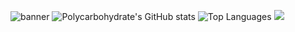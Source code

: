 ![banner](https://github.com/user-attachments/assets/3408a2b5-e7ac-427f-8a5f-19f0b1cb9b71)
![Polycarbohydrate's GitHub stats](https://github-readme-stats.vercel.app/api?username=polycarbohydrate&show_icons=true&theme=synthwave)
![Top Languages](https://github-readme-stats.vercel.app/api/top-langs/?username=polycarbohydrate&layout=compact&theme=synthwave)
![](https://komarev.com/ghpvc/?username=polycarbohydrate&color=34fa02)
<!---
Polycarbohydrate/Polycarbohydrate is a ✨ special ✨ repository because its `README.md` (this file) appears on your GitHub profile.
You can click the Preview link to take a look at your changes.
--->
